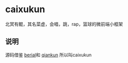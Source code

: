 # caixukun
北冥有鲲，其名菜虚，会唱，跳，rap，篮球的微前端小框架



## 说明
源码借鉴 [berial](https://github.com/berialjs/berial)和 [qiankun](https://www.bilibili.com/video/BV1SA411j7cB?p=3) 所以叫caixukun

